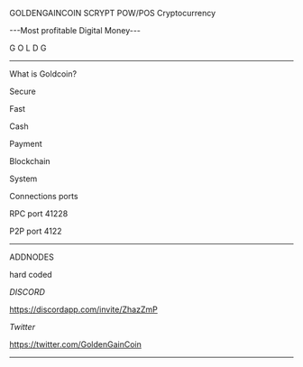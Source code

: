 

GOLDENGAINCOIN  SCRYPT POW/POS Cryptocurrency

---Most profitable Digital Money---

G   O   L   D   G

__________


What is Goldcoin?

Secure

Fast

Cash

Payment

Blockchain

System

Connections ports

RPC port 41228

P2P port 4122

__________

ADDNODES 

hard coded

*DISCORD*

https://discordapp.com/invite/ZhazZmP

*Twitter*

https://twitter.com/GoldenGainCoin


__________



